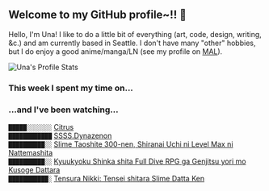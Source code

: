 ## Welcome to my GitHub profile~!! :revolving_hearts:

Hello, I'm Una! I like to do a little bit of everything (art, code, design, writing, &c.) and am currently based in Seattle.
I don't have many "other" hobbies, but I do enjoy a good anime/manga/LN (see my profile on [MAL](https://myanimelist.net/profile/unasareyou)).

![Una's Profile Stats](https://github-readme-stats.vercel.app/api?username=una-ada&hide_title=true&show_icons=true)

### This week I spent my time on...

<!--START_SECTION:waka-->
<!--END_SECTION:waka-->

### ...and I've been watching...

<!-- BLOG-POST-LIST:START -->
`█████░░░░░░░` [Citrus](https://myanimelist.net/anime/34382/Citrus) <br />
`████████████` [SSSS.Dynazenon](https://myanimelist.net/anime/40870/SSSSDynazenon) <br />
`██████████░░` [Slime Taoshite 300-nen, Shiranai Uchi ni Level Max ni Nattemashita](https://myanimelist.net/anime/40586/Slime_Taoshite_300-nen_Shiranai_Uchi_ni_Level_Max_ni_Nattemashita) <br />
`██████████░░` [Kyuukyoku Shinka shita Full Dive RPG ga Genjitsu yori mo Kusoge Dattara](https://myanimelist.net/anime/44276/Kyuukyoku_Shinka_shita_Full_Dive_RPG_ga_Genjitsu_yori_mo_Kusoge_Dattara) <br />
`███████████░` [Tensura Nikki: Tensei shitara Slime Datta Ken](https://myanimelist.net/anime/41488/Tensura_Nikki__Tensei_shitara_Slime_Datta_Ken) <br /><!-- BLOG-POST-LIST:END -->
